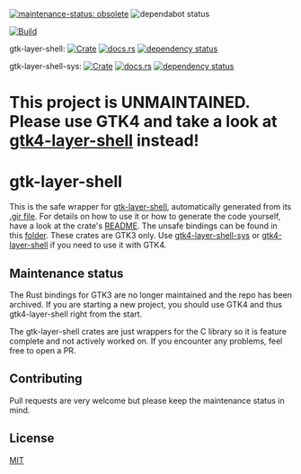 [![maintenance-status: obsolete](https://img.shields.io/badge/maintenance--status-obsolete-red)](https://gist.github.com/rusty-snake/574a91f1df9f97ec77ca308d6d731e29)
![dependabot status](https://img.shields.io/badge/dependabot-enabled-025e8c?logo=Dependabot)

[![Build](https://img.shields.io/github/actions/workflow/status/pentamassiv/gtk-layer-shell-gir/build_x86.yaml?branch=main)](https://github.com/pentamassiv/gtk-layer-shell-gir/actions/workflows/build_x86.yaml)

gtk-layer-shell:
[![Crate](https://img.shields.io/crates/v/gtk-layer-shell.svg)](https://crates.io/crates/gtk-layer-shell)
[![docs.rs](https://docs.rs/gtk-layer-shell/badge.svg)](https://docs.rs/gtk-layer-shell)
[![dependency status](https://deps.rs/crate/gtk-layer-shell/0.8.2/status.svg)](https://deps.rs/crate/gtk-layer-shell/0.8.2)

gtk-layer-shell-sys:
[![Crate](https://img.shields.io/crates/v/gtk-layer-shell-sys.svg)](https://crates.io/crates/gtk-layer-shell-sys)
[![docs.rs](https://docs.rs/gtk-layer-shell-sys/badge.svg)](https://docs.rs/gtk-layer-shell-sys)
[![dependency status](https://deps.rs/crate/gtk-layer-shell-sys/0.7.2/status.svg)](https://deps.rs/crate/gtk-layer-shell-sys/0.7.2)

# This project is UNMAINTAINED. Please use GTK4 and take a look at [gtk4-layer-shell](https://crates.io/crates/gtk4-layer-shell) instead!

# gtk-layer-shell
This is the safe wrapper for [gtk-layer-shell](https://github.com/wmww/gtk-layer-shell), automatically generated from its [.gir file](GtkLayerShell-0.1.gir). For details on how to use it or how to generate the code yourself, have a look at the crate's [README](https://github.com/pentamassiv/gtk-layer-shell-gir/tree/main/gtk-layer-shell/README.md). The unsafe bindings can be found in this [folder](https://github.com/pentamassiv/gtk-layer-shell-gir/tree/main/gtk-layer-shell-sys). These crates are GTK3 only. Use [gtk4-layer-shell-sys](https://crates.io/crates/gtk4-layer-shell-sys) or [gtk4-layer-shell](https://crates.io/crates/gtk4-layer-shell) if you need to use it with GTK4.

## Maintenance status
The Rust bindings for GTK3 are no longer maintained and the repo has been archived. If you are starting a new project, you should use GTK4 and thus gtk4-layer-shell right from the start. 

The gtk-layer-shell crates are just wrappers for the C library so it is feature complete and not actively worked on. If you encounter any problems, feel free to open a PR.

## Contributing
Pull requests are very welcome but please keep the maintenance status in mind.

## License
[MIT](https://choosealicense.com/licenses/mit/)
